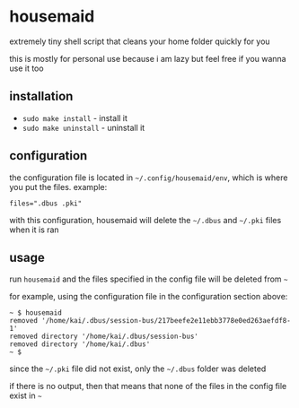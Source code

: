 # housemaid

extremely tiny shell script that cleans your home folder quickly for you

this is mostly for personal use because i am lazy but feel free if you wanna use it too

## installation

+ `sudo make install` - install it
+ `sudo make uninstall` - uninstall it

## configuration

the configuration file is located in `~/.config/housemaid/env`, which is where you put the files. example:

```
files=".dbus .pki"
```

with this configuration, housemaid will delete the `~/.dbus` and `~/.pki` files when it is ran

## usage

run `housemaid` and the files specified in the config file will be deleted from `~`

for example, using the configuration file in the configuration section above:

```
~ $ housemaid
removed '/home/kai/.dbus/session-bus/217beefe2e11ebb3778e0ed263aefdf8-1'
removed directory '/home/kai/.dbus/session-bus'
removed directory '/home/kai/.dbus'
~ $
```

since the `~/.pki` file did not exist, only the `~/.dbus` folder was deleted

if there is no output, then that means that none of the files in the config file exist in `~`
